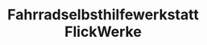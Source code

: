 ---
title: "Fahrradselbsthilfewerkstatt FlickWerke"
url: /dresden/fahrradselbsthilfewerkstatt-flickwerke/
shop: Fahrrad
---